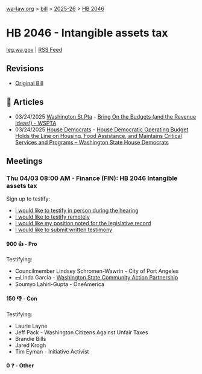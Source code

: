 [wa-law.org](/) > [bill](/bill/) > [2025-26](/bill/2025-26/) > [HB 2046](/bill/2025-26/hb/2046/)

# HB 2046 - Intangible assets tax
[leg.wa.gov](https://app.leg.wa.gov/billsummary?BillNumber=2046&Year=2025&Initiative=false) | [RSS Feed](./rss.xml)

## Revisions
* [Original Bill](1/)

## 📰 Articles
* 03/24/2025 [Washington St Pta](/org/washington_st_pta/) - [Bring On the Budgets (and the Revenue Ideas!) - WSPTA](https://www.wastatepta.org/bring-on-the-budgets-and-the-revenue-ideas/#:~:text=HB%202046)
* 03/24/2025 [House Democrats](/org/house_democrats/) - [House Democratic Operating Budget Holds the Line on Housing, Food Assistance, and Maintains Critical Services and Programs – Washington State House Democrats](https://housedemocrats.wa.gov/blog/2025/03/24/house-democratic-operating-budget-holds-the-line-on-housing-food-assistance-and-maintains-critical-services-and-programs/#:~:text=Financial%20Intangible%20Assets%20Tax%20(FIT))

## Meetings
### Thu 04/03 08:00 AM - Finance (FIN): HB 2046 Intangible assets tax
Sign up to testify:
* [I would like to testify in person during the hearing](https://app.leg.wa.gov/csi/Testifier/Add?chamber=House&mId=33205&aId=166767&caId=26819&tId=1)
* [I would like to testify remotely](https://app.leg.wa.gov/csi/Testifier/Add?chamber=House&mId=33205&aId=166767&caId=26819&tId=2)
* [I would like my position noted for the legislative record](https://app.leg.wa.gov/csi/Testifier/Add?chamber=House&mId=33205&aId=166767&caId=26819&tId=3)
* [I would like to submit written testimony](https://app.leg.wa.gov/csi/Testifier/Add?chamber=House&mId=33205&aId=166767&caId=26819&tId=4)

#### 900 👍 - Pro
Testifying:
* Councilmember Lindsey Schromen-Wawrin - City of Port Angeles
* 💵Linda Garcia - [Washington State Community Action Partnership](/org/washington_state_community_action_partnership/)
* Soumyo Lahiri-Gupta - OneAmerica

#### 150 👎 - Con
Testifying:
* Laurie Layne
* Jeff Pack - Washington Citizens Against Unfair Taxes
* Brandie Bills
* Jared Krogh
* Tim Eyman - Initiative Activist

#### 0 ❓ - Other

